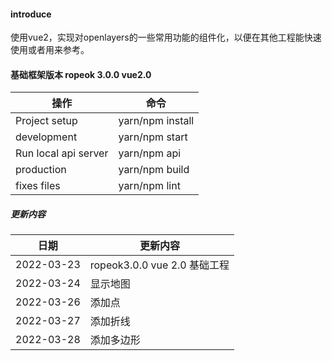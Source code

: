 #### introduce
使用vue2，实现对openlayers的一些常用功能的组件化，以便在其他工程能快速使用或者用来参考。

####  基础框架版本 ropeok 3.0.0 vue2.0
| 操作 | 命令 |
| --- | --- |
| Project setup | yarn/npm install|
| development | yarn/npm start |
| Run local api server | yarn/npm api |
| production | yarn/npm build |
| fixes files | yarn/npm lint |

##### 更新内容
| 日期 | 更新内容 | 
| --- | --- | 
|  2022-03-23 | ropeok3.0.0 vue 2.0 基础工程 |
|  2022-03-24 | 显示地图 |
|  2022-03-26 | 添加点 |
|  2022-03-27 | 添加折线 |
|  2022-03-28 | 添加多边形 |


